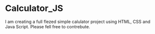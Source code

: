 # Calculator_JS

I am creating a full flezed simple calulator project using HTML, CSS and Java Script.
Please fell free to contrebute. 
